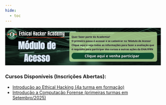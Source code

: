 ```yaml
---
hide:
  - toc
---
```

<a href="https://www.eha.net.br/cursos/modulodeacesso/"><img src="assets/images/banner_modulo_de_acesso.png"></a>
<h3>Cursos Disponíveis (Inscrições Abertas):</h3>

- <a href="https://www.eha.net.br/cursos/ieh">Introdução ao Ethical Hacking (4a turma em formação)</a>
- <a href="https://www.eha.net.br/cursos/icf">Introdução a Computação Forense (primeiras turmas em Setembro/2025)</a>